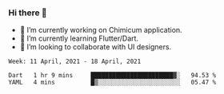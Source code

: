 ### Hi there 👋

<!--
**devcat37/devcat37** is a ✨ _special_ ✨ repository because its `README.md` (this file) appears on your GitHub profile.-->


- 🔭 I’m currently working on Chimicum application.
- 🌱 I’m currently learning Flutter/Dart.
- 👯 I’m looking to collaborate with UI designers.
<!-- - 🤔 I’m looking for help with ... -->

<!--START_SECTION:waka-->
```text
Week: 11 April, 2021 - 18 April, 2021

Dart   1 hr 9 mins     ███████████████████████▓░   94.53 % 
YAML   4 mins          █▒░░░░░░░░░░░░░░░░░░░░░░░   05.47 % 
```
<!--END_SECTION:waka-->
